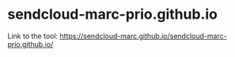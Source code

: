 # sendcloud-marc-prio.github.io

Link to the tool: https://sendcloud-marc.github.io/sendcloud-marc-prio.github.io/
